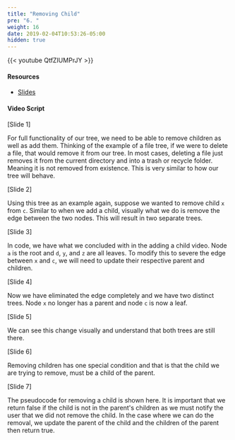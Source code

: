 ```yaml
---
title: "Removing Child"
pre: "6. "
weight: 16
date: 2019-02-04T10:53:26-05:00
hidden: true
---
```


{{< youtube QtfZIUMPrJY >}}

#### Resources
* <a href="slides" target="_blank">Slides</a>

#### Video Script

[Slide 1]

For full functionality of our tree, we need to be able to remove children as well as add them. Thinking of the example of a file tree, if we were to delete a file, that would remove it from our tree. In most cases, deleting a file just removes it from the current directory and into a trash or recycle folder. Meaning it is not removed from existence. This is very similar to how our tree will behave. 

[Slide 2]

Using this tree as an example again, suppose we wanted to remove child `x` from `c`. Similar to when we add a child, visually what we do is remove the edge between the two nodes. This will result in two separate trees.

[Slide 3]

In code, we have what we concluded with in the adding a child video. Node `a` is the root and `d`, `y`, and `z` are all leaves. To modify this to severe the edge between `x` and `c`, we will need to update their respective parent and children.

[Slide 4]

Now we have eliminated the edge completely and we have two distinct trees. Node `x` no longer has a parent and node `c` is now a leaf.

[Slide 5]

We can see this change visually and understand that both trees are still there. 

[Slide 6]

Removing children has one special condition and that is that the child we are trying to remove, must be a child of the parent. 

[Slide 7]

The pseudocode for removing a child is shown here. It is important that we return false if the child is not in the parent's children as we must notify the user that we did not remove the child. In the case where we can do the removal, we update the parent of the child and the children of the parent then return true. 
